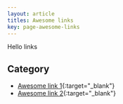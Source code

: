 ```yaml
---
layout: article
titles: Awesome links
key: page-awesome-links
---
```


<!-- awesome-links-feed -->
Hello links

## Category

- [Awesome link 1](https://kozubek.dev){:target="_blank"}
- [Awesome link 2](https://kozubek.dev){:target="_blank"}
